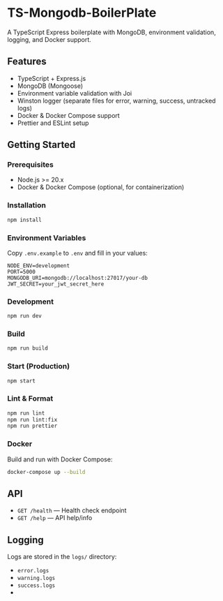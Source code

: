 # TS-Mongodb-BoilerPlate

A TypeScript Express boilerplate with MongoDB, environment validation, logging, and Docker support.

## Features

- TypeScript + Express.js
- MongoDB (Mongoose)
- Environment variable validation with Joi
- Winston logger (separate files for error, warning, success, untracked logs)
- Docker & Docker Compose support
- Prettier and ESLint setup

## Getting Started

### Prerequisites

- Node.js >= 20.x
- Docker & Docker Compose (optional, for containerization)

### Installation

```sh
npm install
```

### Environment Variables

Copy `.env.example` to `.env` and fill in your values:

```env
NODE_ENV=development
PORT=5000
MONGODB_URI=mongodb://localhost:27017/your-db
JWT_SECRET=your_jwt_secret_here
```

### Development

```sh
npm run dev
```

### Build

```sh
npm run build
```

### Start (Production)

```sh
npm start
```

### Lint & Format

```sh
npm run lint
npm run lint:fix
npm run prettier
```

### Docker

Build and run with Docker Compose:

```sh
docker-compose up --build
```

## API

- `GET /health` — Health check endpoint
- `GET /help` — API help/info

## Logging

Logs are stored in the `logs/` directory:

- `error.logs`
- `warning.logs`
- `success.logs`
-

